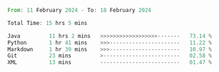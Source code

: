 <!--<div align=center><img src="https://leetcard.jacoblin.cool/CalvinWan0101"></div>-->

<!--START_SECTION:waka-->

```rust
From: 11 February 2024 - To: 18 February 2024

Total Time: 15 hrs 5 mins

Java         11 hrs 2 mins   >>>>>>>>>>>>>>>>>>-------   73.14 %
Python       1 hr 41 mins    >>>----------------------   11.22 %
Markdown     1 hr 39 mins    >>>----------------------   10.97 %
Git          23 mins         >------------------------   02.58 %
XML          13 mins         -------------------------   01.47 %
```

<!--END_SECTION:waka-->

